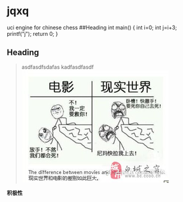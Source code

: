 # jqxq
uci engine for chinese chess
##Heading
    int main()
    {
	    int i=0;
	    int j=i+3;
	    printf("j");
	    return 0;
    }
## Heading

> asdfasdfsdafas
> kadfasdfasdf
![Alt text](./电影与现实.jpg)

**积极性**

